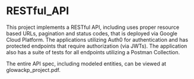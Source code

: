 # RESTful_API
This project implements a RESTful API, including uses proper resource based URLs, pagination and status codes, that is deployed via Google Cloud Platform.  The applications utilizing Auth0 for authentication and has protected endpoints that require authorization (via JWTs). The application also has a suite of tests for all endpoints utilizing a Postman Collection. 

The entire API spec, including modeled entities, can be viewed at glowackp_project.pdf. 
